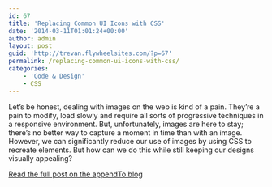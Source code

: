 ```yaml
---
id: 67
title: 'Replacing Common UI Icons with CSS'
date: '2014-03-11T01:01:24+00:00'
author: admin
layout: post
guid: 'http://trevan.flywheelsites.com/?p=67'
permalink: /replacing-common-ui-icons-with-css/
categories:
    - 'Code & Design'
    - CSS
---
```


Let’s be honest, dealing with images on the web is kind of a pain. They’re a pain to modify, load slowly and require all sorts of progressive techniques in a responsive environment. But, unfortunately, images are here to stay; there’s no better way to capture a moment in time than with an image. However, we can significantly reduce our use of images by using CSS to recreate elements. But how can we do this while still keeping our designs visually appealing?

[Read the full post on the appendTo blog](http://appendto.com/2014/03/replacing-common-ui-icons-with-css/)